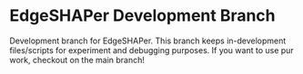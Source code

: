 # EdgeSHAPer Development Branch
Development branch for EdgeSHAPer. This branch keeps in-development files/scripts for experiment and debugging purposes. If you want to use pur work, checkout on the main branch!
